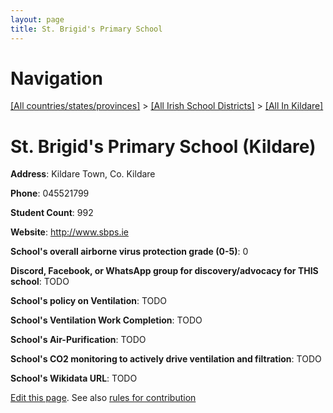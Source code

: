 ```yaml
---
layout: page
title: St. Brigid's Primary School
---
```

# Navigation

[[All countries/states/provinces]](../../..) > [[All Irish School Districts]](../..) > [[All In Kildare]](..)

# St. Brigid's Primary School (Kildare)

**Address**: Kildare Town, Co. Kildare

**Phone**: 045521799

**Student Count**: 992

**Website**: <http://www.sbps.ie>

**School's overall airborne virus protection grade (0-5)**: 0

**Discord, Facebook, or WhatsApp group for discovery/advocacy for THIS school**: TODO

**School's policy on Ventilation**: TODO

**School's Ventilation Work Completion**: TODO

**School's Air-Purification**: TODO

**School's CO2 monitoring to actively drive ventilation and filtration**: TODO

**School's Wikidata URL**: TODO


[Edit this page](https://github.com/ventilate-schools/Ireland/edit/main/./Kildare/St._Brigid's_Primary_School.md). See also [rules for contribution](../../../contribution-rules/)